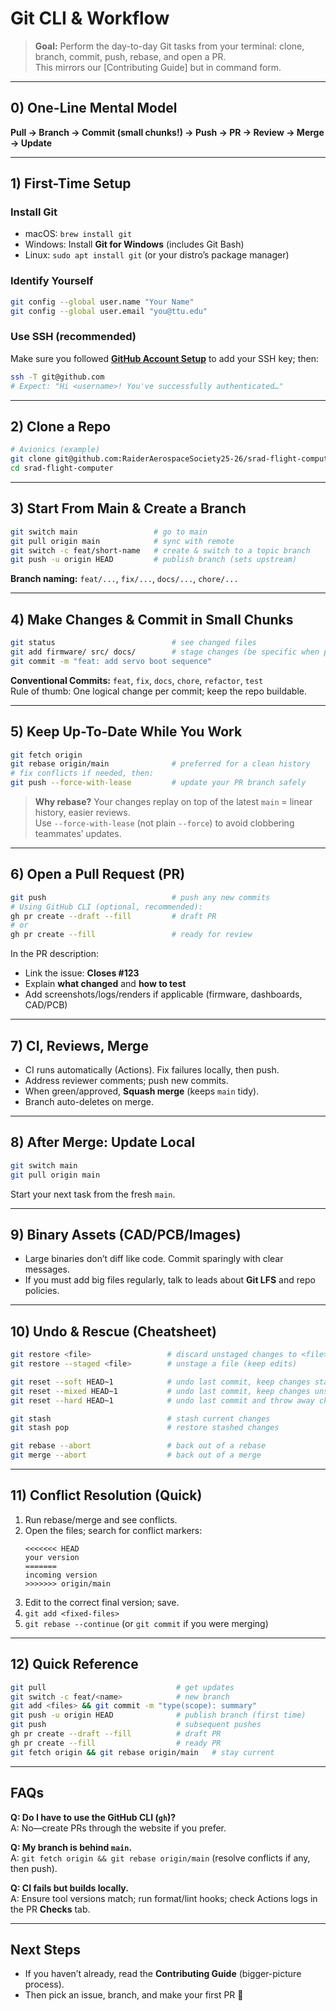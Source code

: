 # Git CLI & Workflow

> **Goal:** Perform the day-to-day Git tasks from your terminal: clone, branch, commit, push, rebase, and open a PR.  
> This mirrors our [Contributing Guide] but in command form.

---

## 0) One-Line Mental Model

**Pull → Branch → Commit (small chunks!) → Push → PR → Review → Merge → Update**

---

## 1) First-Time Setup

### Install Git

-   macOS: `brew install git`
-   Windows: Install **Git for Windows** (includes Git Bash)
-   Linux: `sudo apt install git` (or your distro’s package manager)

### Identify Yourself

```bash
git config --global user.name "Your Name"
git config --global user.email "you@ttu.edu"
```

### Use SSH (recommended)

Make sure you followed **[GitHub Account Setup](github/account-setup.md)** to add your SSH key; then:

```bash
ssh -T git@github.com
# Expect: "Hi <username>! You've successfully authenticated…"
```

---

## 2) Clone a Repo

```bash
# Avionics (example)
git clone git@github.com:RaiderAerospaceSociety25-26/srad-flight-computer.git
cd srad-flight-computer
```

---

## 3) Start From Main & Create a Branch

```bash
git switch main                 # go to main
git pull origin main            # sync with remote
git switch -c feat/short-name   # create & switch to a topic branch
git push -u origin HEAD         # publish branch (sets upstream)
```

**Branch naming:** `feat/...`, `fix/...`, `docs/...`, `chore/...`

---

## 4) Make Changes & Commit in Small Chunks

```bash
git status                          # see changed files
git add firmware/ src/ docs/        # stage changes (be specific when possible)
git commit -m "feat: add servo boot sequence"
```

**Conventional Commits:** `feat`, `fix`, `docs`, `chore`, `refactor`, `test`  
Rule of thumb: One logical change per commit; keep the repo buildable.

---

## 5) Keep Up-To-Date While You Work

```bash
git fetch origin
git rebase origin/main              # preferred for a clean history
# fix conflicts if needed, then:
git push --force-with-lease         # update your PR branch safely
```

> **Why rebase?** Your changes replay on top of the latest `main` = linear history, easier reviews.  
> Use `--force-with-lease` (not plain `--force`) to avoid clobbering teammates’ updates.

---

## 6) Open a Pull Request (PR)

```bash
git push                            # push any new commits
# Using GitHub CLI (optional, recommended):
gh pr create --draft --fill         # draft PR
# or
gh pr create --fill                 # ready for review
```

In the PR description:

-   Link the issue: **Closes #123**
-   Explain **what changed** and **how to test**
-   Add screenshots/logs/renders if applicable (firmware, dashboards, CAD/PCB)

---

## 7) CI, Reviews, Merge

-   CI runs automatically (Actions). Fix failures locally, then push.
-   Address reviewer comments; push new commits.
-   When green/approved, **Squash merge** (keeps `main` tidy).
-   Branch auto-deletes on merge.

---

## 8) After Merge: Update Local

```bash
git switch main
git pull origin main
```

Start your next task from the fresh `main`.

---

## 9) Binary Assets (CAD/PCB/Images)

-   Large binaries don’t diff like code. Commit sparingly with clear messages.
-   If you must add big files regularly, talk to leads about **Git LFS** and repo policies.

---

## 10) Undo & Rescue (Cheatsheet)

```bash
git restore <file>                 # discard unstaged changes to <file>
git restore --staged <file>        # unstage a file (keep edits)

git reset --soft HEAD~1            # undo last commit, keep changes staged
git reset --mixed HEAD~1           # undo last commit, keep changes unstaged
git reset --hard HEAD~1            # undo last commit and throw away changes (danger)

git stash                          # stash current changes
git stash pop                      # restore stashed changes

git rebase --abort                 # back out of a rebase
git merge --abort                  # back out of a merge
```

---

## 11) Conflict Resolution (Quick)

1. Run rebase/merge and see conflicts.
2. Open the files; search for conflict markers:
    ```
    <<<<<<< HEAD
    your version
    =======
    incoming version
    >>>>>>> origin/main
    ```
3. Edit to the correct final version; save.
4. `git add <fixed-files>`
5. `git rebase --continue` (or `git commit` if you were merging)

---

## 12) Quick Reference

```bash
git pull                             # get updates
git switch -c feat/<name>            # new branch
git add <files> && git commit -m "type(scope): summary"
git push -u origin HEAD              # publish branch (first time)
git push                             # subsequent pushes
gh pr create --draft --fill          # draft PR
gh pr create --fill                  # ready PR
git fetch origin && git rebase origin/main   # stay current
```

---

## FAQs

**Q: Do I have to use the GitHub CLI (`gh`)?**  
A: No—create PRs through the website if you prefer.

**Q: My branch is behind `main`.**  
A: `git fetch origin && git rebase origin/main` (resolve conflicts if any, then push).

**Q: CI fails but builds locally.**  
A: Ensure tool versions match; run format/lint hooks; check Actions logs in the PR **Checks** tab.

---

## Next Steps

-   If you haven’t already, read the **Contributing Guide** (bigger-picture process).
-   Then pick an issue, branch, and make your first PR 🚀
